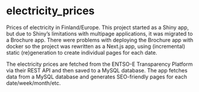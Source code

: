 # electricity_prices
Prices of electricity in Finland/Europe. This project started as a Shiny app, but due to Shiny’s limitations with multipage applications, it was migrated to a Brochure app. There were problems with deploying the Brochure app with docker so the project was rewritten as a Next.js app, using (incremental) static (re)generation to create individual pages for each date.

The electricity prices are fetched from the ENTSO-E Transparency Platform via their REST API and then saved to a MySQL database. The app fetches data from a MySQL database and generates SEO-friendly pages for each date/week/month/etc.

